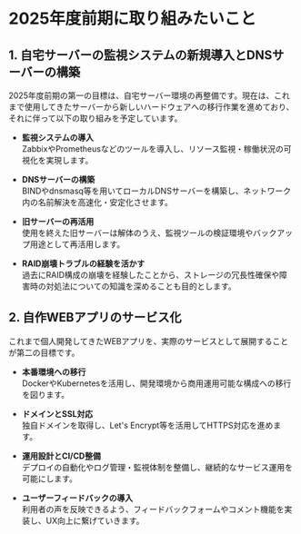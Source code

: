 # 2025年度前期に取り組みたいこと

## 1. 自宅サーバーの監視システムの新規導入とDNSサーバーの構築

2025年度前期の第一の目標は、自宅サーバー環境の再整備です。現在は、これまで使用してきたサーバーから新しいハードウェアへの移行作業を進めており、それに伴って以下の取り組みを予定しています。

- **監視システムの導入**  
  ZabbixやPrometheusなどのツールを導入し、リソース監視・稼働状況の可視化を実現します。

- **DNSサーバーの構築**  
  BINDやdnsmasq等を用いてローカルDNSサーバーを構築し、ネットワーク内の名前解決を高速化・安定化させます。

- **旧サーバーの再活用**  
  使用を終えた旧サーバーは解体のうえ、監視ツールの検証環境やバックアップ用途として再活用します。

- **RAID崩壊トラブルの経験を活かす**  
  過去にRAID構成の崩壊を経験したことから、ストレージの冗長性確保や障害時の対処法についての知識を深めることも目的とします。

## 2. 自作WEBアプリのサービス化

これまで個人開発してきたWEBアプリを、実際のサービスとして展開することが第二の目標です。

- **本番環境への移行**  
  DockerやKubernetesを活用し、開発環境から商用運用可能な構成への移行を図ります。

- **ドメインとSSL対応**  
  独自ドメインを取得し、Let's Encrypt等を活用してHTTPS対応を進めます。

- **運用設計とCI/CD整備**  
  デプロイの自動化やログ管理・監視体制を整備し、継続的なサービス運用を可能にします。

- **ユーザーフィードバックの導入**  
  利用者の声を反映できるよう、フィードバックフォームやコメント機能を実装し、UX向上に繋げていきます。
